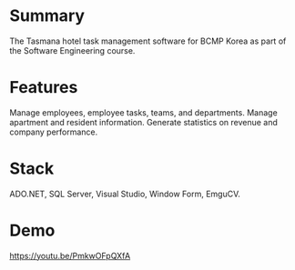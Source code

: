 # Summary
The Tasmana hotel task management software for BCMP Korea as part of the Software Engineering course.
# Features
Manage employees, employee tasks, teams, and departments. Manage apartment and resident information.
Generate statistics on revenue and company performance.
# Stack
ADO.NET, SQL Server, Visual Studio, Window Form, EmguCV.
# Demo
https://youtu.be/PmkwOFpQXfA
